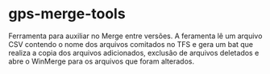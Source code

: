 # gps-merge-tools
Ferramenta para auxiliar no Merge entre versões.
A feramenta lê um arquivo CSV contendo o nome dos arquivos comitados no TFS e gera um bat que realiza a copia dos arquivos adicionados, exclusão de arquivos deletados e abre o WinMerge para os arquivos que foram alterados.
